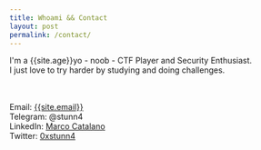```yaml
---
title: Whoami && Contact
layout: post
permalink: /contact/
---
```


I'm a {{site.age}}yo - noob - CTF Player and Security Enthusiast.<br>
I just love to try harder by studying and doing challenges.<br>

<br><br>
Email: <a href="mailto:{{site.email}}">{{site.email}}</a><br>
Telegram: @stunn4<br>
LinkedIn: <a target="_blank" href="https://www.linkedin.com/in/marco-c-a81423160/">Marco Catalano</a><br>
Twitter: <a target="_blank" href="https://twitter.com/0xstunn4">0xstunn4</a>
